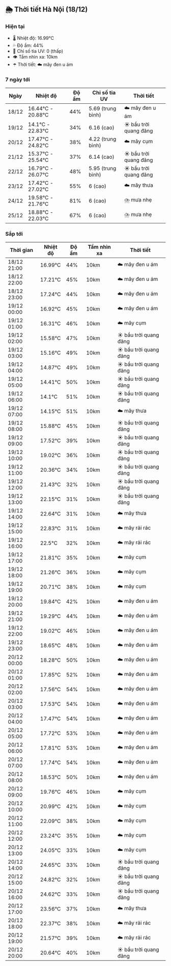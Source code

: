 ## 🌦️ Thời tiết Hà Nội (18/12)

### Hiện tại

- 🌡️ Nhiệt độ: 16.99℃
- 💦 Độ ẩm: 44%
- 🌟 Chỉ số tia UV: 0 (thấp)
- 👁️ Tầm nhìn xa: 10km
- ☂️ Thời tiết: ☁️ mây đen u ám

### 7 ngày tới

| Ngày | Nhiệt độ | Độ ẩm | Chỉ số tia UV | Thời tiết |
| --- | --- | --- | --- | --- |
| 18/12 | 16.44℃ - 20.88℃ | 44% | 5.69 (trung bình) | ☁️ mây đen u ám |
| 19/12 | 14.1℃ - 22.83℃ | 34% | 6.16 (cao) | ☀️ bầu trời quang đãng |
| 20/12 | 17.47℃ - 24.82℃ | 38% | 4.22 (trung bình) | ☁️ mây cụm |
| 21/12 | 15.37℃ - 25.54℃ | 37% | 6.14 (cao) | ☀️ bầu trời quang đãng |
| 22/12 | 16.79℃ - 26.07℃ | 48% | 5.95 (trung bình) | ☀️ bầu trời quang đãng |
| 23/12 | 17.42℃ - 27.02℃ | 55% | 6 (cao) | ☁️ mây thưa |
| 24/12 | 19.58℃ - 21.76℃ | 81% | 6 (cao) | ⛈️ mưa nhẹ |
| 25/12 | 18.88℃ - 22.03℃ | 67% | 6 (cao) | ⛈️ mưa nhẹ |

### Sắp tới

| Thời gian | Nhiệt độ | Độ ẩm | Tầm nhìn xa | Thời tiết |
| --- | --- | --- | --- | --- |
| 18/12 21:00 | 16.99℃ | 44% | 10km | ☁️ mây đen u ám |
| 18/12 22:00 | 17.21℃ | 45% | 10km | ☁️ mây đen u ám |
| 18/12 23:00 | 17.24℃ | 44% | 10km | ☁️ mây đen u ám |
| 19/12 00:00 | 16.92℃ | 45% | 10km | ☁️ mây đen u ám |
| 19/12 01:00 | 16.31℃ | 46% | 10km | ☁️ mây cụm |
| 19/12 02:00 | 15.58℃ | 47% | 10km | ☀️ bầu trời quang đãng |
| 19/12 03:00 | 15.16℃ | 49% | 10km | ☀️ bầu trời quang đãng |
| 19/12 04:00 | 14.87℃ | 49% | 10km | ☀️ bầu trời quang đãng |
| 19/12 05:00 | 14.41℃ | 50% | 10km | ☀️ bầu trời quang đãng |
| 19/12 06:00 | 14.1℃ | 51% | 10km | ☀️ bầu trời quang đãng |
| 19/12 07:00 | 14.15℃ | 51% | 10km | ☁️ mây thưa |
| 19/12 08:00 | 15.88℃ | 45% | 10km | ☀️ bầu trời quang đãng |
| 19/12 09:00 | 17.52℃ | 39% | 10km | ☀️ bầu trời quang đãng |
| 19/12 10:00 | 19.02℃ | 36% | 10km | ☀️ bầu trời quang đãng |
| 19/12 11:00 | 20.36℃ | 34% | 10km | ☀️ bầu trời quang đãng |
| 19/12 12:00 | 21.43℃ | 32% | 10km | ☀️ bầu trời quang đãng |
| 19/12 13:00 | 22.15℃ | 31% | 10km | ☀️ bầu trời quang đãng |
| 19/12 14:00 | 22.64℃ | 31% | 10km | ☁️ mây thưa |
| 19/12 15:00 | 22.83℃ | 31% | 10km | ☁️ mây rải rác |
| 19/12 16:00 | 22.5℃ | 32% | 10km | ☁️ mây rải rác |
| 19/12 17:00 | 21.81℃ | 35% | 10km | ☁️ mây cụm |
| 19/12 18:00 | 21.26℃ | 36% | 10km | ☁️ mây cụm |
| 19/12 19:00 | 20.71℃ | 38% | 10km | ☁️ mây cụm |
| 19/12 20:00 | 19.84℃ | 42% | 10km | ☁️ mây đen u ám |
| 19/12 21:00 | 19.29℃ | 44% | 10km | ☁️ mây đen u ám |
| 19/12 22:00 | 19.02℃ | 46% | 10km | ☁️ mây đen u ám |
| 19/12 23:00 | 18.65℃ | 48% | 10km | ☁️ mây đen u ám |
| 20/12 00:00 | 18.28℃ | 50% | 10km | ☁️ mây đen u ám |
| 20/12 01:00 | 17.85℃ | 52% | 10km | ☁️ mây đen u ám |
| 20/12 02:00 | 17.56℃ | 54% | 10km | ☁️ mây đen u ám |
| 20/12 03:00 | 17.53℃ | 54% | 10km | ☁️ mây đen u ám |
| 20/12 04:00 | 17.47℃ | 54% | 10km | ☁️ mây đen u ám |
| 20/12 05:00 | 17.72℃ | 53% | 10km | ☁️ mây đen u ám |
| 20/12 06:00 | 17.81℃ | 53% | 10km | ☁️ mây đen u ám |
| 20/12 07:00 | 17.74℃ | 54% | 10km | ☁️ mây đen u ám |
| 20/12 08:00 | 18.53℃ | 50% | 10km | ☁️ mây đen u ám |
| 20/12 09:00 | 19.76℃ | 46% | 10km | ☁️ mây cụm |
| 20/12 10:00 | 20.99℃ | 42% | 10km | ☁️ mây cụm |
| 20/12 11:00 | 22.09℃ | 38% | 10km | ☁️ mây cụm |
| 20/12 12:00 | 23.24℃ | 35% | 10km | ☁️ mây cụm |
| 20/12 13:00 | 24.05℃ | 33% | 10km | ☁️ mây cụm |
| 20/12 14:00 | 24.65℃ | 33% | 10km | ☀️ bầu trời quang đãng |
| 20/12 15:00 | 24.82℃ | 32% | 10km | ☀️ bầu trời quang đãng |
| 20/12 16:00 | 24.62℃ | 33% | 10km | ☀️ bầu trời quang đãng |
| 20/12 17:00 | 23.56℃ | 37% | 10km | ☁️ mây thưa |
| 20/12 18:00 | 22.37℃ | 38% | 10km | ☁️ mây rải rác |
| 20/12 19:00 | 21.57℃ | 39% | 10km | ☁️ mây rải rác |
| 20/12 20:00 | 20.64℃ | 40% | 10km | ☀️ bầu trời quang đãng |
